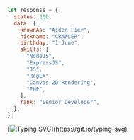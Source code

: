 ```javascript
let response = {
  status: 200,
  data: {
    knownAs: "Aiden Fier",
    nickname: "CRAWLER",
    birthday: "1 June",
    skills: [
      "NodeJS",
      "ExpressJS",
      "JS",
      "RegEX",
      "Canvas 2D Rendering",
      "PHP",
    ],
    rank: "Senior Developer",
  },
};
```

[![Typing SVG](https://readme-typing-svg.demolab.com?font=Fira+Code&size=35&duration=3000&pause=1001&color=A4E3F8&center=true&vCenter=true&width=1000&height=40&lines=Hi%2C+I'm+Aiden;a+Frontend+and+Backend+Developer;I+love+creating+and+coding+cool+stuff;Also%2C+I'm+interested+in+managing+communities;Welcome+to+my+GitHub+profile!)](https://git.io/typing-svg)
